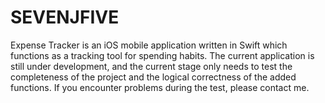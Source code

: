 # SEVENJFIVE
Expense Tracker is an iOS mobile application written in Swift which functions as a tracking tool for spending habits. The current application is still under development, and the current stage only needs to test the completeness of the project and the logical correctness of the added functions. If you encounter problems during the test, please contact me.
